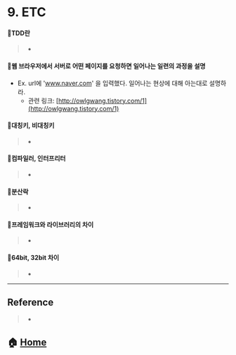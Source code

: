 # 9. ETC

#### :small_orange_diamond:TDD란

> - []()

#### :small_orange_diamond:웹 브라우저에서 서버로 어떤 페이지를 요청하면 일어나는 일련의 과정을 설명
  * Ex. url에 'www.naver.com' 을 입력했다. 일어나는 현상에 대해 아는대로 설명하라.
    * 관련 링크: [http://owlgwang.tistory.com/1](http://owlgwang.tistory.com/1)

#### :small_orange_diamond:대칭키, 비대칭키

> - []()


#### :small_orange_diamond:컴파일러, 인터프리터

> - []()


#### :small_orange_diamond:분산락

> - []()


#### :small_orange_diamond:프레임워크와 라이브러리의 차이

> - []()


#### :small_orange_diamond:64bit, 32bit 차이

> - []()


---

## Reference
> - []()


## :house: [Home](https://github.com/Do-Hee/tech-interview)
